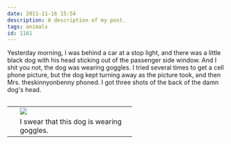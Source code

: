 ```yaml
---
date: 2011-11-16 15:54
description: A description of my post.
tags: animals
id: 1161
---
```

Yesterday morning, I was behind a car at a stop light, and there was a little black dog with his head sticking out of the passenger side window.  And I shit you not, the dog was wearing goggles.  I tried several times to get a cell phone picture, but the dog kept turning away as the picture took, and then Mrs. theskinnyonbenny phoned.  I got three shots of the back of the damn dog's head.

<table cellpadding="2" align="right"><tr><td width="5" rowspan="2"><spacer type="block" width="5" height="1"></td><td width="250" ><img src="/img/dogWithGogglesThatYouCantSee.jpg"></td></tr><tr><td class="caption" width="250">I swear that this dog is wearing goggles.</td></tr></table>